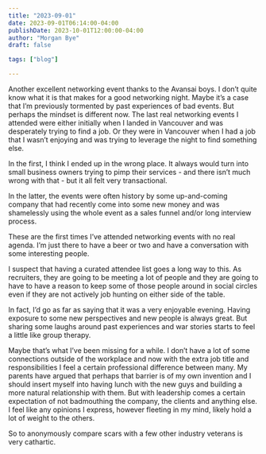 ```yaml
---
title: "2023-09-01"
date: 2023-09-01T06:14:00-04:00
publishDate: 2023-10-01T12:00:00-04:00
author: "Morgan Bye"
draft: false

tags: ["blog"]

---
```


Another excellent networking event thanks to the Avansai boys. I don’t quite know what it is that makes for a good networking night. Maybe it’s a case that I’m previously tormented by past experiences of bad events. But perhaps the mindset is different now. The last real networking events I attended were either initially when I landed in Vancouver and was desperately trying to find a job. Or they were in Vancouver when I had a job that I wasn’t enjoying and was trying to leverage the night to find something else.

In the first, I think I ended up in the wrong place. It always would turn into small business owners trying to pimp their services - and there isn’t much wrong with that - but it all felt very transactional.

In the latter, the events were often history by some up-and-coming company that had recently come into some new money and was shamelessly using the whole event as a sales funnel and/or long interview process.

These are the first times I’ve attended networking events with no real agenda. I’m just there to have a beer or two and have a conversation with some interesting people.

I suspect that having a curated attendee list goes a long way to this. As recruiters, they are going to be meeting a lot of people and they are going to have to have a reason to keep some of those people around in social circles even if they are not actively job hunting on either side of the table.

In fact, I’d go as far as saying that it was a very enjoyable evening. Having exposure to some new perspectives and new people is always great. But sharing some laughs around past experiences and war stories starts to feel a little like group therapy.

Maybe that’s what I’ve been missing for a while. I don’t have a lot of some connections outside of the workplace and now with the extra job title and responsibilities I feel a certain professional difference between many. My parents have argued that perhaps that barrier is of my own invention and I should insert myself into having lunch with the new guys and building a more natural relationship with them. But with leadership comes a certain expectation of not badmouthing the company, the clients and anything else. I feel like any opinions I express, however fleeting in my mind, likely hold a lot of weight to the others.

So to anonymously compare scars with a few other industry veterans is very cathartic.
